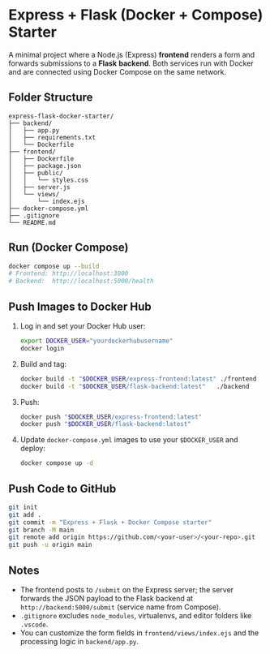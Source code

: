 # Express + Flask (Docker + Compose) Starter

A minimal project where a Node.js (Express) **frontend** renders a form and forwards
submissions to a **Flask** **backend**. Both services run with Docker and are connected
using Docker Compose on the same network.

## Folder Structure

```text
express-flask-docker-starter/
├── backend/
│   ├── app.py
│   ├── requirements.txt
│   └── Dockerfile
├── frontend/
│   ├── Dockerfile
│   ├── package.json
│   ├── public/
│   │   └── styles.css
│   ├── server.js
│   └── views/
│       └── index.ejs
├── docker-compose.yml
├── .gitignore
└── README.md
```

## Run (Docker Compose)

```bash
docker compose up --build
# Frontend: http://localhost:3000
# Backend:  http://localhost:5000/health
```

## Push Images to Docker Hub

1. Log in and set your Docker Hub user:
   ```bash
   export DOCKER_USER="yourdockerhubusername"
   docker login
   ```

2. Build and tag:
   ```bash
   docker build -t "$DOCKER_USER/express-frontend:latest" ./frontend
   docker build -t "$DOCKER_USER/flask-backend:latest"   ./backend
   ```

3. Push:
   ```bash
   docker push "$DOCKER_USER/express-frontend:latest"
   docker push "$DOCKER_USER/flask-backend:latest"
   ```

4. Update `docker-compose.yml` images to use your `$DOCKER_USER` and deploy:
   ```bash
   docker compose up -d
   ```

## Push Code to GitHub

```bash
git init
git add .
git commit -m "Express + Flask + Docker Compose starter"
git branch -M main
git remote add origin https://github.com/<your-user>/<your-repo>.git
git push -u origin main
```

## Notes
- The frontend posts to `/submit` on the Express server; the server forwards the JSON payload to the Flask backend at `http://backend:5000/submit` (service name from Compose).
- `.gitignore` excludes `node_modules`, virtualenvs, and editor folders like `.vscode`.
- You can customize the form fields in `frontend/views/index.ejs` and the processing logic in `backend/app.py`.
